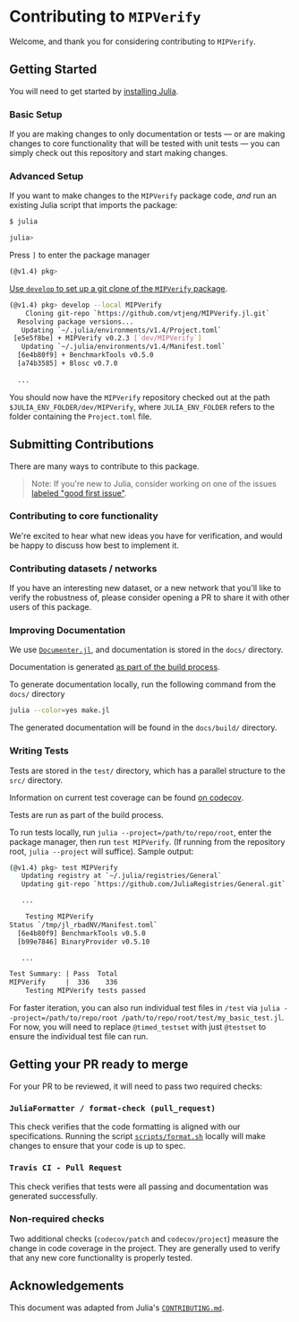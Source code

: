 # Contributing to `MIPVerify`

Welcome, and thank you for considering contributing to `MIPVerify`.

## Getting Started

You will need to get started by [installing Julia](https://julialang.org/downloads/platform/).

### Basic Setup

If you are making changes to only documentation or tests — or are making changes to core functionality that will be tested with unit tests — you can simply check out this repository and start making changes.

### Advanced Setup

If you want to make changes to the `MIPVerify` package code, _and_ run an existing Julia script that imports the package:

```sh
$ julia

julia>
```

Press `]` to enter the package manager

```sh
(@v1.4) pkg>
```

[Use `develop` to set up a git clone of the `MIPVerify` package](https://docs.julialang.org/en/v1/stdlib/Pkg/#Pkg).

```sh
(@v1.4) pkg> develop --local MIPVerify
    Cloning git-repo `https://github.com/vtjeng/MIPVerify.jl.git`
  Resolving package versions...
   Updating `~/.julia/environments/v1.4/Project.toml`
 [e5e5f8be] + MIPVerify v0.2.3 [`dev/MIPVerify`]
   Updating `~/.julia/environments/v1.4/Manifest.toml`
  [6e4b80f9] + BenchmarkTools v0.5.0
  [a74b3585] + Blosc v0.7.0
  
  ...
```

You should now have the `MIPVerify` repository checked out at the path `$JULIA_ENV_FOLDER/dev/MIPVerify`, where `JULIA_ENV_FOLDER` refers to the folder containing the `Project.toml` file.

## Submitting Contributions

There are many ways to contribute to this package.

> Note: If you're new to Julia, consider working on one of the issues [labeled "good first issue"](https://github.com/vtjeng/MIPVerify.jl/issues?q=is%3Aissue+is%3Aopen+label%3A%22good+first+issue%22).

### Contributing to core functionality

We're excited to hear what new ideas you have for verification, and would be happy to discuss how best to implement it.

### Contributing datasets / networks

If you have an interesting new dataset, or a new network that you'll like to verify the robustness of, please consider opening a PR to share it with other users of this package.

### Improving Documentation

We use [`Documenter.jl`](https://juliadocs.github.io/Documenter.jl/stable/man/guide/), and documentation is stored in the `docs/` directory.

Documentation is generated [as part of the build process](https://github.com/vtjeng/MIPVerify.jl/blob/2f2a0918abe28fb5f8b0b14396363c516a9c80c6/.travis.yml#L23-L28).

To generate documentation locally, run the following command from the `docs/` directory

```sh
julia --color=yes make.jl
```

The generated documentation will be found in the `docs/build/` directory.

### Writing Tests

Tests are stored in the `test/` directory, which has a parallel structure to the `src/` directory.

Information on current test coverage can be found [on codecov](https://codecov.io/github/vtjeng/MIPVerify.jl?branch=master).

Tests are run as part of the build process.

To run tests locally, run `julia --project=/path/to/repo/root`, enter the package manager, then run `test MIPVerify`. (If running from the repository root, `julia --project` will suffice). Sample output:

```sh
(@v1.4) pkg> test MIPVerify
   Updating registry at `~/.julia/registries/General`
   Updating git-repo `https://github.com/JuliaRegistries/General.git`

   ...

    Testing MIPVerify
Status `/tmp/jl_rbadNV/Manifest.toml`
  [6e4b80f9] BenchmarkTools v0.5.0
  [b99e7846] BinaryProvider v0.5.10

   ...

Test Summary: | Pass  Total
MIPVerify     |  336    336
    Testing MIPVerify tests passed
```

For faster iteration, you can also run individual test files in `/test` via `julia --project=/path/to/repo/root /path/to/repo/root/test/my_basic_test.jl`. For now, you will need to replace `@timed_testset` with just `@testset` to ensure the individual test file can run.

## Getting your PR ready to merge

For your PR to be reviewed, it will need to pass two required checks:

### `JuliaFormatter / format-check (pull_request)`

This check verifies that the code formatting is aligned with our specifications. Running the script [`scripts/format.sh`](scripts/format.sh) locally will make changes to ensure that your code is up to spec.

### `Travis CI - Pull Request`

This check verifies that tests were all passing and documentation was generated successfully.

### Non-required checks

Two additional checks (`codecov/patch` and `codecov/project`) measure the change in code coverage in the project. They are generally used to verify that any new core functionality is properly tested.

## Acknowledgements

This document was adapted from Julia's [`CONTRIBUTING.md`](https://github.com/JuliaLang/julia/blob/master/CONTRIBUTING.md).
